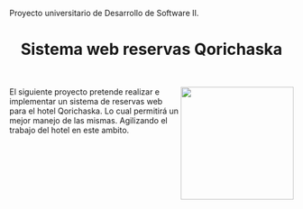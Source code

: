 <body>
    <p>
        Proyecto universitario de Desarrollo de Software II.
    </p>
    <h1 align="center">Sistema web reservas Qorichaska</h1>
   <br>
    <div>
        <img align="right" height="200" src="https://i.imgur.com/BxVYPPI.png">
        <p>
            El siguiente proyecto pretende realizar e implementar un sistema de reservas web para el hotel Qorichaska.
            Lo cual permitirá un mejor manejo de las mismas. Agilizando el trabajo del hotel en este ambito.
        </p>
        <br>
    </div>


</body>
